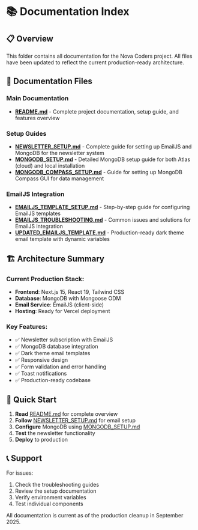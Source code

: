 # 📚 Documentation Index

## 📋 Overview
This folder contains all documentation for the Nova Coders project. All files have been updated to reflect the current production-ready architecture.

## 📖 Documentation Files

### **Main Documentation**
- **[README.md](./README.md)** - Complete project documentation, setup guide, and features overview

### **Setup Guides**
- **[NEWSLETTER_SETUP.md](./NEWSLETTER_SETUP.md)** - Complete guide for setting up EmailJS and MongoDB for the newsletter system
- **[MONGODB_SETUP.md](./MONGODB_SETUP.md)** - Detailed MongoDB setup guide for both Atlas (cloud) and local installation
- **[MONGODB_COMPASS_SETUP.md](./MONGODB_COMPASS_SETUP.md)** - Guide for setting up MongoDB Compass GUI for data management

### **EmailJS Integration**
- **[EMAILJS_TEMPLATE_SETUP.md](./EMAILJS_TEMPLATE_SETUP.md)** - Step-by-step guide for configuring EmailJS templates
- **[EMAILJS_TROUBLESHOOTING.md](./EMAILJS_TROUBLESHOOTING.md)** - Common issues and solutions for EmailJS integration
- **[UPDATED_EMAILJS_TEMPLATE.md](./UPDATED_EMAILJS_TEMPLATE.md)** - Production-ready dark theme email template with dynamic variables

## 🏗️ Architecture Summary

### **Current Production Stack:**
- **Frontend**: Next.js 15, React 19, Tailwind CSS
- **Database**: MongoDB with Mongoose ODM
- **Email Service**: EmailJS (client-side)
- **Hosting**: Ready for Vercel deployment

### **Key Features:**
- ✅ Newsletter subscription with EmailJS
- ✅ MongoDB database integration
- ✅ Dark theme email templates
- ✅ Responsive design
- ✅ Form validation and error handling
- ✅ Toast notifications
- ✅ Production-ready codebase

## 🚀 Quick Start

1. **Read** [README.md](./README.md) for complete overview
2. **Follow** [NEWSLETTER_SETUP.md](./NEWSLETTER_SETUP.md) for email setup
3. **Configure** MongoDB using [MONGODB_SETUP.md](./MONGODB_SETUP.md)
4. **Test** the newsletter functionality
5. **Deploy** to production

## 📞 Support

For issues:
1. Check the troubleshooting guides
2. Review the setup documentation
3. Verify environment variables
4. Test individual components

All documentation is current as of the production cleanup in September 2025.
